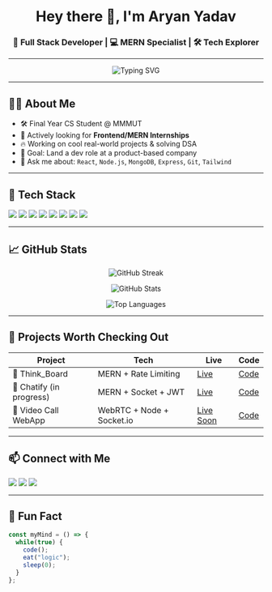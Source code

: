 <h1 align="center">Hey there 👋, I'm Aryan Yadav</h1>
<h3 align="center">🚀 Full Stack Developer | 💻 MERN Specialist | 🛠️ Tech Explorer</h3>

---

<p align="center">
  <img src="https://readme-typing-svg.herokuapp.com?font=Fira+Code&size=24&pause=1000&color=00F7FF&center=true&vCenter=true&width=500&lines=Namaste+Dev+World;MERN+Stack+%3C%2FDeveloper%3E;Frontend+Fanatic+🔥;DSA+Learner+in+Progress..." alt="Typing SVG" />
</p>


---





## 🧑‍💻 About Me

- 🛠️ Final Year CS Student @ MMMUT  
- 💼 Actively looking for **Frontend/MERN Internships**
- 🔥 Working on cool real-world projects & solving DSA
- 🎯 Goal: Land a dev role at a product-based company
- 💬 Ask me about: `React`, `Node.js`, `MongoDB`, `Express`, `Git`, `Tailwind`

---

## 🚀 Tech Stack

<p>
  <img src="https://img.shields.io/badge/JavaScript-F7DF1E?style=for-the-badge&logo=javascript&logoColor=black"/>
  <img src="https://img.shields.io/badge/React-20232A?style=for-the-badge&logo=react&logoColor=61DAFB"/>
  <img src="https://img.shields.io/badge/Node.js-339933?style=for-the-badge&logo=nodedotjs&logoColor=white"/>
  <img src="https://img.shields.io/badge/Express.js-404D59?style=for-the-badge"/>
  <img src="https://img.shields.io/badge/MongoDB-4EA94B?style=for-the-badge&logo=mongodb&logoColor=white"/>
  <img src="https://img.shields.io/badge/TailwindCSS-06B6D4?style=for-the-badge&logo=tailwindcss&logoColor=white"/>
  <img src="https://img.shields.io/badge/Git-F05032?style=for-the-badge&logo=git&logoColor=white"/>
  <img src="https://img.shields.io/badge/VSCode-007ACC?style=for-the-badge&logo=visual-studio-code&logoColor=white"/>
</p>

---

## 📈 GitHub Stats

<p align="center">
  <img src="https://github-readme-streak-stats.herokuapp.com/?user=aryan19801&theme=react" alt="GitHub Streak" />
</p>

<p align="center">
  <img src="https://github-readme-stats.vercel.app/api?username=aryan19801&show_icons=true&theme=tokyonight" alt="GitHub Stats" />
</p>

<p align="center">
  <img src="https://github-readme-stats.vercel.app/api/top-langs/?username=aryan19801&layout=compact&theme=tokyonight" alt="Top Languages" />
</p>

---

## 🧩 Projects Worth Checking Out

| Project | Tech | Live | Code |
|--------|------|------|------|
| 📝 Think_Board | MERN + Rate Limiting | [Live](https://think-board-w2ye.onrender.com) | [Code](https://github.com/aryan19801/Think_Board) |
| 💬 Chatify (in progress) | MERN + Socket + JWT |[Live](https://chatify-app-1-u06w.onrender.com) | [Code](https://github.com/aryan19801/Chatify-App) | 
| 🎥 Video Call WebApp | WebRTC + Node + Socket.io | [Live Soon](#) | [Code](https://github.com/aryan19801/video-call-webapp) |

---

## 📫 Connect with Me

<p>
  <a href="mailto:aryan.70921@gmail.com"><img src="https://img.shields.io/badge/Gmail-D14836?style=for-the-badge&logo=gmail&logoColor=white"></a>
  <a href="https://www.linkedin.com/in/aryan19801/"><img src="https://img.shields.io/badge/LinkedIn-blue?style=for-the-badge&logo=linkedin&logoColor=white"></a>
  <a href="https://your-portfolio.com"><img src="https://img.shields.io/badge/Portfolio-000?style=for-the-badge&logo=vercel&logoColor=white"></a>
</p>

---

## 📍 Fun Fact

```js
const myMind = () => {
  while(true) {
    code();
    eat("logic");
    sleep(0);
  }
};
